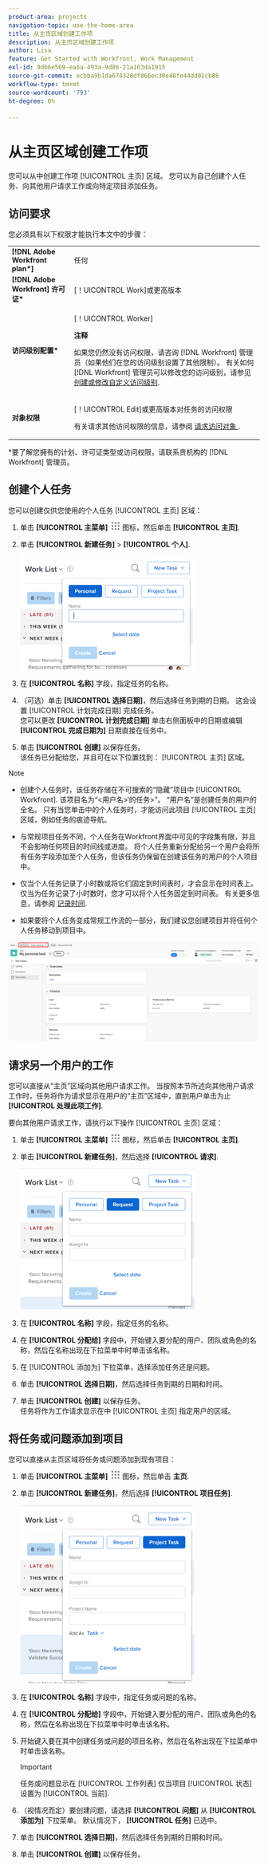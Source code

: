 ```yaml
---
product-area: projects
navigation-topic: use-the-home-area
title: 从主页区域创建工作项
description: 从主页区域创建工作项
author: Lisa
feature: Get Started with Workfront, Work Management
exl-id: 9db6e509-ea6a-493a-9d86-21a163da1915
source-git-commit: ecbba9b1da674328df866ec30e48fe44dd02cb86
workflow-type: tm+mt
source-wordcount: '793'
ht-degree: 0%

---
```


# 从主页区域创建工作项

<!--
<p data-mc-conditions="QuicksilverOrClassic.Draft mode">(NOTE: From Courtney: Need to rename)</p>
-->

您可以从中创建工作项 [!UICONTROL 主页] 区域。 您可以为自己创建个人任务、向其他用户请求工作或向特定项目添加任务。

## 访问要求

您必须具有以下权限才能执行本文中的步骤：

<table style="table-layout:auto"> 
 <col> 
 <col> 
 <tbody> 
  <tr> 
   <td role="rowheader"><strong>[!DNL Adobe Workfront plan*]</strong></td> 
   <td> <p>任何</p> </td> 
  </tr> 
  <tr> 
   <td role="rowheader"><strong>[!DNL Adobe Workfront] 许可证*</strong></td> 
   <td> <p>[！UICONTROL Work]或更高版本</p> </td> 
  </tr> 
  <tr> 
   <td role="rowheader"><strong>访问级别配置*</strong></td> 
   <td> <p>[！UICONTROL Worker]</p> <p><b>注释</b></p> 
   <p>如果您仍然没有访问权限，请咨询 [!DNL Workfront] 管理员（如果他们在您的访问级别设置了其他限制）。 有关如何 [!DNL Workfront] 管理员可以修改您的访问级别，请参见 <a href="../../../administration-and-setup/add-users/configure-and-grant-access/create-modify-access-levels.md" class="MCXref xref">创建或修改自定义访问级别</a>.</p> </td> 
  </tr> 
  <tr> 
   <td role="rowheader"><strong>对象权限</strong></td> 
   <td> <p>[！UICONTROL Edit]或更高版本对任务的访问权限</p> <p>有关请求其他访问权限的信息，请参阅 <a href="../../../workfront-basics/grant-and-request-access-to-objects/request-access.md" class="MCXref xref">请求访问对象 </a>.</p> </td> 
  </tr> 
 </tbody> 
</table>

&#42;要了解您拥有的计划、许可证类型或访问权限，请联系贵机构的 [!DNL Workfront] 管理员。

## 创建个人任务

您可以创建仅供您使用的个人任务 [!UICONTROL 主页] 区域：

1. 单击 **[!UICONTROL 主菜单]** ![](assets/main-menu-icon.png) 图标，然后单击 **[!UICONTROL 主页]**.
1. 单击 **[!UICONTROL 新建任务]** > **[!UICONTROL 个人]**.

   ![](assets/creating-work-items-new-task-personal-nwe-350x228.png)

1. 在 **[!UICONTROL 名称]** 字段，指定任务的名称。
1. （可选）单击 **[!UICONTROL 选择日期]**，然后选择任务到期的日期。 这会设置 [!UICONTROL 计划完成日期] 完成任务。\
   您可以更改 **[!UICONTROL 计划完成日期]** 单击右侧面板中的日期或编辑 **[!UICONTROL 完成日期为]** 日期直接在任务中。

1. 单击 **[!UICONTROL 创建]** 以保存任务。\
   该任务已分配给您，并且可在以下位置找到： [!UICONTROL 主页] 区域。

>[!NOTE]
>
>* 创建个人任务时，该任务存储在不可搜索的“隐藏”项目中 [!UICONTROL Workfront]. 该项目名为“&lt;用户名>‘的任务>”。 “用户名”是创建任务的用户的全名。 只有当您单击中的个人任务时，才能访问此项目 [!UICONTROL 主页] 区域，例如任务的痕迹导航。
>
>* 与常规项目任务不同，个人任务在Workfront界面中可见的字段集有限，并且不会影响任何项目的时间线或进度。 将个人任务重新分配给另一个用户会将所有任务字段添加至个人任务，但该任务仍保留在创建该任务的用户的个人项目中。
>
>
>* 仅当个人任务记录了小时数或将它们固定到时间表时，才会显示在时间表上。 仅当为任务记录了小时数时，您才可以将个人任务固定到时间表。 有关更多信息，请参阅 [记录时间](../../../timesheets/create-and-manage-timesheets/log-time.md).
> 
>* 如果要将个人任务变成常规工作流的一部分，我们建议您创建项目并将任何个人任务移动到项目中。
>
> ![[!UICONTROL 个人任务项目]](assets/createworkitems-personal--project-350x105.png)

## 请求另一个用户的工作

您可以直接从“主页”区域向其他用户请求工作。 当按照本节所述向其他用户请求工作时，任务将作为请求显示在用户的“主页”区域中，直到用户单击为止 **[!UICONTROL 处理此项工作]**.

要向其他用户请求工作，请执行以下操作 [!UICONTROL 主页] 区域：

1. 单击 **[!UICONTROL 主菜单]** ![](assets/main-menu-icon.png) 图标，然后单击 **[!UICONTROL 主页]**.
1. 单击 **[!UICONTROL 新建任务]**，然后选择 **[!UICONTROL 请求]**.

   ![](assets/creating-work-items-new-task-request-nwe-350x283.png)

1. 在 **[!UICONTROL 名称]** 字段，指定任务的名称。
1. 在 **[!UICONTROL 分配给]** 字段中，开始键入要分配的用户、团队或角色的名称，然后在名称出现在下拉菜单中时单击该名称。
1. 在 [!UICONTROL 添加为] 下拉菜单，选择添加任务还是问题。
1. 单击 **[!UICONTROL 选择日期]**，然后选择任务到期的日期和时间。
1. 单击 **[!UICONTROL 创建]** 以保存任务。\
   任务将作为工作请求显示在中 [!UICONTROL 主页] 指定用户的区域。

## 将任务或问题添加到项目

您可以直接从主页区域将任务或问题添加到现有项目：

1. 单击 **[!UICONTROL 主菜单]** ![](assets/main-menu-icon.png) 图标，然后单击 **主页**.
1. 单击 **[!UICONTROL 新建任务]**，然后选择 **[!UICONTROL 项目任务]**.

   ![](assets/creating-work-items-new-project-task-nwe-350x358.png)

1. 在 **[!UICONTROL 名称]** 字段中，指定任务或问题的名称。
1. 在 **[!UICONTROL 分配给]** 字段中，开始键入要分配的用户、团队或角色的名称，然后在名称出现在下拉菜单中时单击该名称。
1. 开始键入要在其中创建任务或问题的项目名称，然后在名称出现在下拉菜单中时单击该名称。

   >[!IMPORTANT]
   >
   >任务或问题显示在 [!UICONTROL 工作列表] 仅当项目 [!UICONTROL 状态] 设置为 [!UICONTROL 当前].

1. （视情况而定）要创建问题，请选择 **[!UICONTROL 问题]** 从 **[!UICONTROL 添加为]** 下拉菜单。 默认情况下， **[!UICONTROL 任务]** 已选中。

1. 单击 **[!UICONTROL 选择日期]**，然后选择任务到期的日期和时间。
1. 单击 **[!UICONTROL 创建]** 以保存任务。
